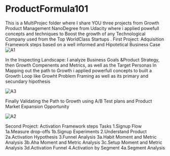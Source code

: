 # ProductFormula101
This is a MultiProjec folder where I share YOU three projects from Growth Product Management NanoDegree from Udacity where i applied powefull concepts and techniques to Boost the growth of any Technological Company used from the Top WorldClass Startups
.
First Project: Adquisition Framework steps based on a well informed and Hipotetical Business Case 
![A1](https://user-images.githubusercontent.com/109490056/184507563-563d121e-b957-4a2b-89f3-6331d12e77d8.PNG)

In the Inspecting Landscape: I analyze Business Goals &Product Strategy, then Growth Compenents  and Metrics, as well as the Target Personas
In Mapping out the path to Growth i applied powerfull concepts to built a Growth Loop like Growht Problem Framing as well as its primary and secundary hipothesis

![A3](https://user-images.githubusercontent.com/109490056/184507759-a9196b99-c308-4e93-954d-409b94f5ea11.PNG)

Finally Validating the Path to Growth using A/B Test plans and Product Market Expansion Opportunity

![A2](https://user-images.githubusercontent.com/109490056/184507878-a363b1c1-9c64-4e9d-ba89-0c5c10497c37.PNG)


Second Project: Activation Framework steps
Tasks
1.Signup Flow
  1a.Measure drop-offs
  1b.Signup Experiments
2.Understand Product
  2a.Activation Hypothesis
3.Funnel Analysis
  3a.Habit Moment and Metric Analysis
  3b.Aha Moment and Metric Analysis
  3c.Setup Moment and Metric Analysis
  3d.Activation Funnel
4.Activation by Segment
  4a.Segment Analysis
